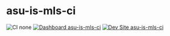# asu-is-mls-ci

![CI none](https://img.shields.io/badge/ci-none-orange.svg)
[![Dashboard asu-is-mls-ci](https://img.shields.io/badge/dashboard-asu_is_mls_ci-yellow.svg)](https://dashboard.pantheon.io/sites/8e74cdca-a16d-42b2-aa63-c2f20007d51b#dev/code)
[![Dev Site asu-is-mls-ci](https://img.shields.io/badge/site-asu_is_mls_ci-blue.svg)](http://dev-asu-is-mls-ci.pantheonsite.io/)